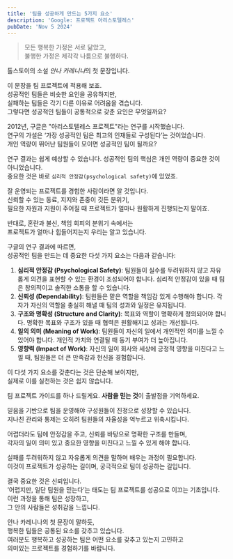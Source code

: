 ```yaml
---
title: '팀을 성공하게 만드는 5가지 요소'
description: 'Google: 프로젝트 아리스토텔레스'
pubDate: 'Nov 5 2024'
---
```


> 모든 행복한 가정은 서로 닮았고,   
> 불행한 가정은 제각각 나름으로 불행하다.

톨스토이의 소설 *안나 카레니나*의 첫 문장입니다. 

이 문장을 팀 프로젝트에 적용해 보죠.  
성공적인 팀들은 비슷한 요인을 공유하지만,  
실패하는 팀들은 각기 다른 이유로 어려움을 겪습니다.  
그렇다면 성공적인 팀들이 공통적으로 갖춘 요인은 무엇일까요?

2012년, 구글은 "아리스토텔레스 프로젝트"라는 연구를 시작했습니다.  
연구의 가설은 ‘가장 성공적인 팀은 최고의 인재들로 구성된다’는 것이었습니다.   
개인 역량이 뛰어난 팀원들이 모이면 성공적인 팀이 될까요?   

연구 결과는 쉽게 예상할 수 있습니다.
성공적인 팀의 핵심은 개인 역량이 중요한 것이 아니었습니다.  
중요한 것은 바로 `심리적 안정감(psychological safety)`에 있었죠.  

잘 운영되는 프로젝트를 경험한 사람이라면 알 것입니다.  
신뢰할 수 있는 동료, 지지와 존중이 깃든 분위기,  
필요한 자원과 지원이 주어질 때 프로젝트가 얼마나 원활하게 진행되는지 말이죠.

반대로, 혼란과 불신, 책임 회피의 분위기 속에서는  
프로젝트가 얼마나 힘들어지는지 우리는 알고 있습니다.

구글의 연구 결과에 따르면,  
성공적인 팀을 만드는 데 중요한 다섯 가지 요소는 다음과 같습니다:  
1. **심리적 안정감 (Psychological Safety)**: 팀원들이 실수를 두려워하지 않고 자유롭게 의견을 표현할 수 있는 환경이 조성되어야 합니다. 심리적 안정감이 있을 때 팀은 창의적이고 솔직한 소통을 할 수 있습니다.
2. **신뢰성 (Dependability)**: 팀원들은 맡은 역할을 책임감 있게 수행해야 합니다. 각자가 자신의 역할을 충실히 해낼 때 팀의 성과와 일정은 유지됩니다.
3. **구조와 명확성 (Structure and Clarity)**: 목표와 역할이 명확하게 정의되어야 합니다. 명확한 목표와 구조가 있을 때 협력은 원활해지고 성과는 개선됩니다.
4. **일의 의미 (Meaning of Work)**: 팀원들이 자신의 일에서 개인적인 의미를 느낄 수 있어야 합니다. 개인적 가치와 연결될 때 동기 부여가 더 높아집니다.
5. **영향력 (Impact of Work)**: 자신의 일이 회사와 세상에 긍정적 영향을 미친다고 느낄 때, 팀원들은 더 큰 만족감과 헌신을 경험합니다.

이 다섯 가지 요소를 갖춘다는 것은 단순해 보이지만,  
실제로 이를 실천하는 것은 쉽지 않습니다.

팀 프로젝트 가이드를 하나 드릴게요.
**사람을 믿는 것**이 출발점을 기억하세요.

믿음을 기반으로 팀을 운영해야 구성원들이 진정으로 성장할 수 있습니다.  
지나친 관리와 통제는 오히려 팀원들의 자율성을 억누르고 위축시킵니다.  

어렵더라도 팀에 안정감을 주고, 신뢰를 바탕으로 명확한 구조를 만들며,  
각자의 일이 의미 있고 중요한 영향을 미친다고 느낄 수 있게 해야 합니다.   

실패를 두려워하지 않고 자유롭게 의견을 말하며 배우는 과정이 필요합니다.     
이것이 프로젝트가 성공하는 길이며, 궁극적으로 팀이 성공하는 길입니다.    

결국 중요한 것은 신뢰입니다.   
‘어렵지만, 일단 팀원을 믿는다’는 태도는 팀 프로젝트를 성공으로 이끄는 기초입니다.   
이런 과정을 통해 팀은 성장하고,  
그 안의 사람들은 성취감을 느낍니다.  

안나 카레니나의 첫 문장이 말하듯,   
행복한 팀들은 공통된 요소를 갖추고 있습니다.  
여러분도 행복하고 성공하는 팀은 어떤 요소를 갖추고 있는지 고민하고  
의미있는 프로젝트를 경험하기를 바랍니다.